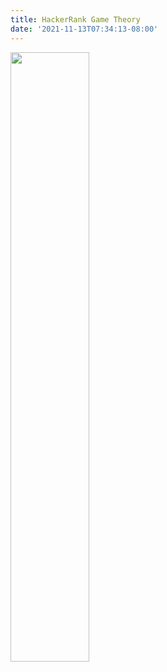 ```yaml
---
title: HackerRank Game Theory
date: '2021-11-13T07:34:13-08:00'
---
```

<img style="float: left; margin:0 2em 1em 0; width: 50%" src="/img/blog/dilemma.jpg"/>
